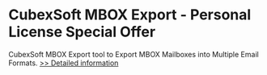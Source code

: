 # CubexSoft MBOX Export - Personal License Special Offer
CubexSoft MBOX Export tool to Export MBOX Mailboxes into Multiple Email Formats.
[>> Detailed information](https://secure.shareit.com/shareit/product.html?productid=300799615&affiliateid=200057808)